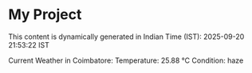# My Project

This content is dynamically generated in Indian Time (IST): 2025-09-20 21:53:22 IST


Current Weather in Coimbatore:
Temperature: 25.88 °C
Condition: haze
